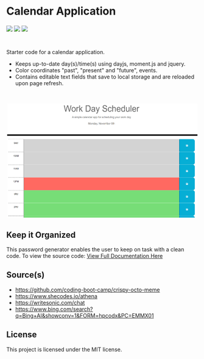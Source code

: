 # Calendar Application 
<img align="center" src="https://badgen.net/github/license/aortega-wendzik/Calendar-Application"/>&nbsp;<img align="center" src="https://badgen.net/github/branches/aortega-wendzik/Calendar-Application"/>&nbsp;<img align= 
"center" src="https://badgen.net/github/commits/aortega-wendzik/Calendar-Application"/>
<p>&nbsp;</p>
<p>
Starter code for a calendar application. </p>

* Keeps up-to-date day(s)/time(s) using dayjs, moment.js and jquery.
* Color coordinates "past", "present" and "future", events.
* Contains editable text fields that save to local storage and are reloaded upon page refresh. 


<p>&nbsp;</p>

 <p align="center"> <img width="500" height="300"  src="./images/Screenshot 2023-11-06 205637.png"/>
</p>

## Keep it Organized
This password generator enables the user to keep on task with a clean code. To view the source code:
[View Full Documentation Here](https://aortega-wendzik.github.io/Calendar-Application/)

## Source(s)
* https://github.com/coding-boot-camp/crispy-octo-meme 
* https://www.shecodes.io/athena
* https://writesonic.com/chat
* https://www.bing.com/search?q=Bing+AI&showconv=1&FORM=hpcodx&PC=EMMX01


## License
This project is licensed under the MIT license. 